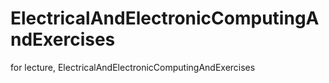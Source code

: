 # ElectricalAndElectronicComputingAndExercises
for lecture, ElectricalAndElectronicComputingAndExercises
